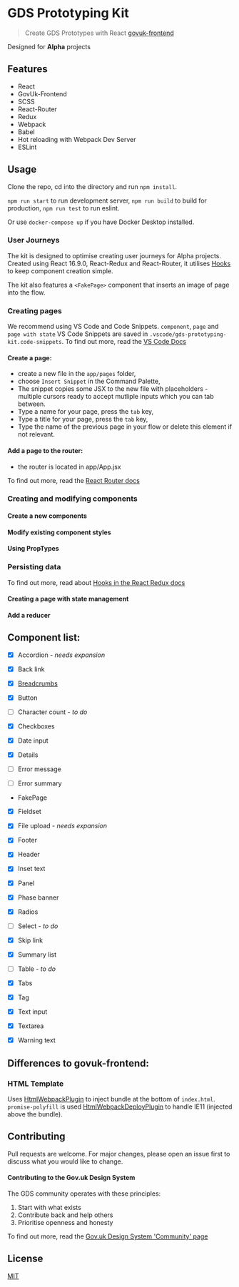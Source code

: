 # GDS Prototyping Kit

> Create GDS Prototypes with React [govuk-frontend](https://github.com/alphagov/govuk-frontend)

Designed for **Alpha** projects

## Features
* React
* GovUk-Frontend
* SCSS
* React-Router
* Redux
* Webpack
* Babel
* Hot reloading with Webpack Dev Server
* ESLint

## Usage

Clone the repo, cd into the directory and run `npm install`.

`npm run start` to run development server,
`npm run build` to build for production,
`npm run test` to run eslint.

Or use `docker-compose up` if you have Docker Desktop installed.

### User Journeys

The kit is designed to optimise creating user journeys for Alpha projects. Created using React 16.9.0, React-Redux and React-Router, it utilises [Hooks](https://reactjs.org/docs/hooks-intro.html) to keep component creation simple.

The kit also features a `<FakePage>` component that inserts an image of page into the flow.

### Creating pages
We recommend using VS Code and Code Snippets. `component`, `page` and `page with state` VS Code Snippets are saved in `.vscode/gds-prototyping-kit.code-snippets`. 
To find out more, read the [VS Code Docs](https://code.visualstudio.com/docs/editor/userdefinedsnippets#_snippet-syntax)

#### Create a page:
* create a new file in the `app/pages` folder,
* choose `Insert Snippet` in the Command Palette,
* The snippet copies some JSX to the new file with placeholders - multiple cursors ready to accept mutliple inputs which you can tab between.
* Type a name for your page, press the `tab` key, 
* Type a title for your page, press the `tab` key,
* Type the name of the previous page in your flow or delete this element if not relevant.

#### Add a page to the router:
* the router is located in app/App.jsx

To find out more, read the [React Router docs](https://reacttraining.com/react-router/web/guides/quick-start) 

### Creating and modifying components

#### Create a new components

#### Modify existing component styles

#### Using PropTypes

### Persisting data

To find out more, read about [Hooks in the React Redux docs](https://react-redux.js.org/api/hooks)

#### Creating a page with state management

#### Add a reducer


## Component list:

- [x] Accordion - *needs expansion*
- [x] Back link
- [x] [Breadcrumbs](/app/components/Breadcrumb)
- [x] Button
- [ ] Character count - *to do*
- [x] Checkboxes
- [x] Date input

- [x] Details
- [ ] Error message
- [ ] Error summary
- FakePage
- [x] Fieldset
- [x] File upload - *needs expansion*
- [x] Footer

- [x] Header
- [x] Inset text
- [x] Panel
- [x] Phase banner
- [x] Radios
- [ ] Select - *to do*
- [x] Skip link

- [x] Summary list
- [ ] Table - *to do*
- [x] Tabs
- [x] Tag
- [x] Text input
- [x] Textarea
- [x] Warning text

## Differences to govuk-frontend:
### HTML Template

Uses [HtmlWebpackPlugin](https://webpack.js.org/plugins/html-webpack-plugin/) to inject bundle at the bottom of `index.html`. `promise-polyfill` is used [HtmlWebpackDeployPlugin](https://github.com/jharris4/html-webpack-deploy-plugin) to handle IE11 (injected above the bundle).

## Contributing
Pull requests are welcome. For major changes, please open an issue first to discuss what you would like to change.

#### Contributing to the Gov.uk Design System

The GDS community operates with these principles:
1. Start with what exists
2. Contribute back and help others
3. Prioritise openness and honesty

To find out more, read the [Gov.uk Design System 'Community' page](https://design-system.service.gov.uk/community/)

## License
[MIT](https://choosealicense.com/licenses/mit/)
